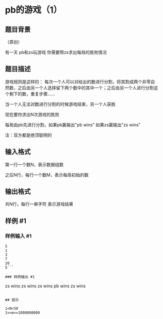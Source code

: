 # pb的游戏（1）

## 题目背景

（原创）

有一天 pb和zs玩游戏  你需要帮zs求出每局的胜败情况


## 题目描述

游戏规则是这样的：  每次一个人可以对给出的数进行分割，将其割成两个非零自然数，之后由另一个人选择留下两个数中的其中一个；之后由另一个人进行分割这个剩下的数，重复步骤……

当一个人无法对数进行分割的时候游戏结束，另一个人获胜

现在要你求出N次游戏的胜败

每局由pb先进行分割，如果pb赢输出"pb wins" 如果zs赢输出"zs wins"

注：双方都是绝顶聪明的


## 输入格式

第一行一个数N，表示数据组数

之后N行，每行一个数M，表示每局初始的数


## 输出格式

共N行，每行一串字符 表示游戏结果


## 样例 #1

### 样例输入 #1
```
5
1
3
7
20
5```

### 样例输出 #1

```
zs wins
zs wins
zs wins
pb wins
zs wins
```

## 提示

1<N<50
1<=m<=1000000000

